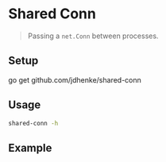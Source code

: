 # Shared Conn

> Passing a `net.Conn` between processes.

## Setup

go get github.com/jdhenke/shared-conn

## Usage

```bash
shared-conn -h
```

## Example

```
```
